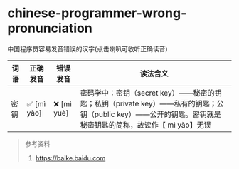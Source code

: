 # chinese-programmer-wrong-pronunciation
中国程序员容易发音错误的汉字(点击喇叭可收听正确读音)

| 词语  | 正确发音 | 错误发音 | 读法含义 |
| ---- | ------- | ------- | ------- |
| 密钥  | ✅ [mì yào] | ❌ [mì yuè] | 密码学中：密钥（secret key）——秘密的钥匙；私钥（private key）——私有的钥匙；公钥（public key）——公开的钥匙。密钥就是秘密钥匙的简称，故读作【 mì yào】无误 |







> 参考资料
>
> 1. https://baike.baidu.com
